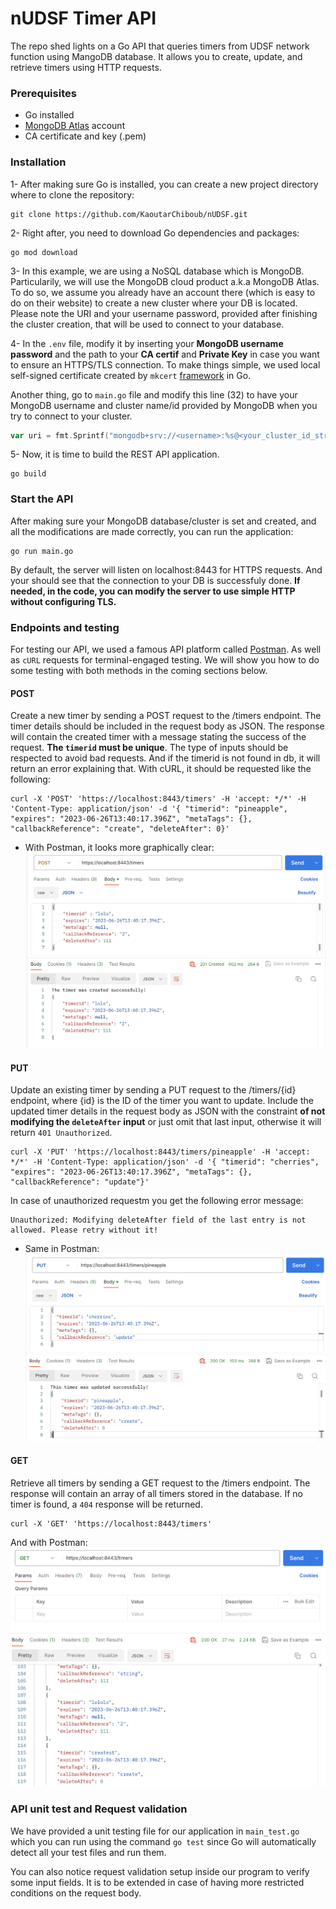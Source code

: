 # nUDSF Timer API
The repo shed lights on a Go API that queries timers from UDSF network function using MangoDB database. It allows you to create, update, and retrieve timers using HTTP requests.

### Prerequisites
- Go installed
- [MongoDB Atlas](https://www.mongodb.com/atlas/database) account
- CA certificate and key (.pem) 

### Installation
1- After making sure Go is installed, you can create a new project directory where to clone the repository:
```shell
git clone https://github.com/KaoutarChiboub/nUDSF.git
```
2- Right after, you need to download Go dependencies and packages:
```shell
go mod download
```
3- In this example, we are using a NoSQL database which is MongoDB. Particularily, we will use the MongoDB cloud product a.k.a MongoDB Atlas. To do so, we assume you already have an account there (which is easy to do on their website) to create a new cluster where your DB is located. Please note the URI and your username password, provided after finishing the cluster creation, that will be used to connect to your database.

4- In the `.env` file, modify it by inserting your **MongoDB username password** and the path to your **CA certif** and **Private Key** in case you want to ensure an HTTPS/TLS connection. To make things simple, we used local self-signed certificate created by `mkcert` [framework](https://github.com/FiloSottile/mkcert) in Go.

Another thing, go to `main.go` file and modify this line (32) to have your MongoDB username and cluster name/id provided by MongoDB when you try to connect to your cluster.
```go
var uri = fmt.Sprintf("mongodb+srv://<username>:%s@<your_cluster_id_string>/?retryWrites=true&w=majority", pswd)
```

5- Now, it is time to build the REST API application.
```shell
go build
```

### Start the API
After making sure your MongoDB database/cluster is set and created, and all the modifications are made correctly, you can run the application:
```shell
go run main.go
```
By default, the server will listen on localhost:8443 for HTTPS requests. And your should see that the connection to your DB is successfuly done.
__If needed, in the code, you can modify the server to use simple HTTP without configuring TLS.__

### Endpoints and testing
For testing our API, we used a famous API platform called [Postman](https://www.postman.com/). As well as `cURL` requests for terminal-engaged testing. We will show you how to do some testing with both methods in the coming sections below.
#### POST
Create a new timer by sending a POST request to the /timers endpoint. The timer details should be included in the request body as JSON. The response will contain the created timer with a message stating the success of the request. **The `timerid` must be unique**. The type of inputs should be respected to avoid bad requests. And if the timerid is not found in db, it will return an error explaining that.
With cURL, it should be requested like the following:
```shell
curl -X 'POST' 'https://localhost:8443/timers' -H 'accept: */*' -H 'Content-Type: application/json' -d '{ "timerid": "pineapple", "expires": "2023-06-26T13:40:17.396Z", "metaTags": {}, "callbackReference": "create", "deleteAfter": 0}'
```
- With Postman, it looks more graphically clear:
![image post](./Postman/post.png)

#### PUT
Update an existing timer by sending a PUT request to the /timers/{id} endpoint, where {id} is the ID of the timer you want to update. Include the updated timer details in the request body as JSON with the constraint **of not modifying the `deleteAfter` input** or just omit that last input, otherwise it will return `401 Unauthorized`.
```shell
curl -X 'PUT' 'https://localhost:8443/timers/pineapple' -H 'accept: */*' -H 'Content-Type: application/json' -d '{ "timerid": "cherries", "expires": "2023-06-26T13:40:17.396Z", "metaTags": {}, "callbackReference": "update"}'
```
In case of unauthorized requestm you get the following error message:
```shell 
Unauthorized: Modifying deleteAfter field of the last entry is not allowed. Please retry without it!
```
- Same in Postman:
![image put](./Postman/put.png)

#### GET
Retrieve all timers by sending a GET request to the /timers endpoint. The response will contain an array of all timers stored in the database. If no timer is found, a `404` response will be returned.
```shell
curl -X 'GET' 'https://localhost:8443/timers'
```
And with Postman:
![image get](./Postman/get.png)

### API unit test and Request validation
We have provided a unit testing file for our application in `main_test.go` which you can run using the command `go test` since Go will automatically detect all your test files and run them. 

You can also notice request validation setup inside our program to verify some input fields. It is to be extended in case of having more restricted conditions on the request body.
